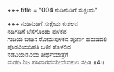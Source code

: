+++
title = "004 ನುಡಿನುಡಿಗೆ ಸುಕ್ಷೇಮ"

+++
ನುಡಿನುಡಿಗೆ ಸುಕ್ಷೇಮ ಕುಶಲವ  
ನಡಿಗಡಿಗೆ ಬೆಸಗೊಂಡು ಪುಳಕದ  
ಗುಡಿಯ ಬೀಡಿನ ರೋಮಪುಳಕದ ಪೂರ್ಣ ಹರುಷದಲಿ   
ಪೊಡವಿಯಧಿಪತಿ ಬಳಿಕ ತೊಳಲಿದ  
ನಡವಿಯಡವಿಯ ತೀರ್ಥಯಾತ್ರೆಗೆ  
ಮಡದಿ ನಿಜ ಪರಿವಾರವವನೀದೇವಕುಲ ಸಹಿತ      ॥4॥